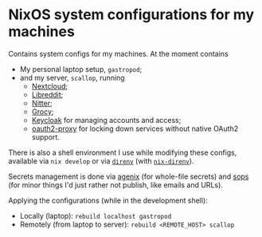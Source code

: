 # NixOS system configurations for my machines

Contains system configs for my machines. At the moment contains

- My personal laptop setup, `gastropod`;
- and my server, `scallop`, running
  - [Nextcloud](https://nextcloud.com);
  - [Libreddit](https://github.com/libreddit/libreddit);
  - [Nitter](https://github.com/zedeus/nitter);
  - [Grocy](https://grocy.info/);
  - [Keycloak](https://www.keycloak.org/) for managing accounts and access;
  - [oauth2-proxy](https://github.com/oauth2-proxy/oauth2-proxy) for locking down services without native OAuth2 support.

There is also a shell environment I use while modifying these configs, available via `nix develop` or via [`direnv`](https://direnv.net/) (with [`nix-direnv`](https://github.com/nix-community/nix-direnv)).

Secrets management is done via [agenix](https://github.com/ryantm/agenix) (for whole-file secrets) and [sops](https://github.com/mozilla/sops) (for minor things I'd just rather not publish, like emails and URLs).

Applying the configurations (while in the development shell):

- Locally (laptop): ```rebuild localhost gastropod```
- Remotely (from laptop to server): ```rebuild <REMOTE_HOST> scallop```
